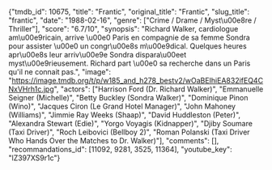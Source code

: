 {"tmdb_id": 10675, "title": "Frantic", "original_title": "Frantic", "slug_title": "frantic", "date": "1988-02-16", "genre": ["Crime / Drame / Myst\u00e8re / Thriller"], "score": "6.7/10", "synopsis": "Richard Walker, cardiologue am\u00e9ricain, arrive \u00e0 Paris en compagnie de sa femme Sondra pour assister \u00e0 un congr\u00e8s m\u00e9dical. Quelques heures apr\u00e8s leur arriv\u00e9e Sondra dispara\u00eet myst\u00e9rieusement. Richard part \u00e0 sa recherche dans un Paris qu'il ne connait pas.", "image": "https://image.tmdb.org/t/p/w185_and_h278_bestv2/wOaBEIhiEA832ifEQ4CNxVHrh1c.jpg", "actors": ["Harrison Ford (Dr. Richard Walker)", "Emmanuelle Seigner (Michelle)", "Betty Buckley (Sondra Walker)", "Dominique Pinon (Wino)", "Jacques Ciron (Le Grand Hotel Manager)", "John Mahoney (Williams)", "Jimmie Ray Weeks (Shaap)", "David Huddleston (Peter)", "Alexandra Stewart (Edie)", "Yorgo Voyagis (Kidnapper)", "Djiby Soumare (Taxi Driver)", "Roch Leibovici (Bellboy 2)", "Roman Polanski (Taxi Driver Who Hands Over the Matches to Dr. Walker)"], "comments": [], "recommandations_id": [11092, 9281, 3525, 11364], "youtube_key": "lZ397XS9r1c"}